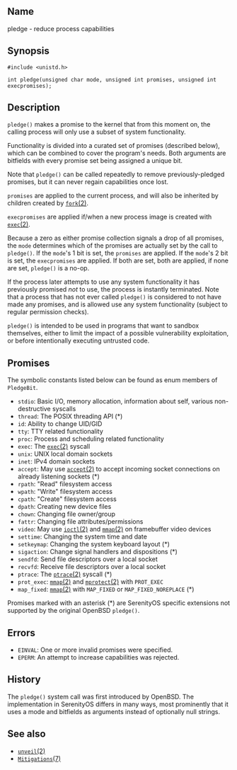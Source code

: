 ## Name

pledge - reduce process capabilities

## Synopsis

```**c++
#include <unistd.h>

int pledge(unsigned char mode, unsigned int promises, unsigned int execpromises);
```

## Description

`pledge()` makes a promise to the kernel that from this moment on, the calling process will only use a subset of system functionality.

Functionality is divided into a curated set of promises (described below), which can be combined to cover the program's needs. Both arguments are bitfields with every promise set being assigned a unique bit.

Note that `pledge()` can be called repeatedly to remove previously-pledged promises, but it can never regain capabilities once lost.

`promises` are applied to the current process, and will also be inherited by children created by [`fork`(2)](help://man/2/fork).

`execpromises` are applied if/when a new process image is created with [`exec`(2)](help://man/2/exec).

Because a zero as either promise collection signals a drop of all promises, the `mode` determines which of the promises are actually set by the call to `pledge()`. If the `mode`'s 1 bit is set, the `promises` are applied. If the `mode`'s 2 bit is set, the `execpromises` are applied. If both are set, both are applied, if none are set, `pledge()` is a no-op.

If the process later attempts to use any system functionality it has previously promised *not* to use, the process is instantly terminated. Note that a process that has not ever called `pledge()` is considered to not have made any promises, and is allowed use any system functionality (subject to regular permission checks).

`pledge()` is intended to be used in programs that want to sandbox themselves, either to limit the impact of a possible vulnerability exploitation, or before intentionally executing untrusted code.

## Promises

The symbolic constants listed below can be found as enum members of `PledgeBit`.

* `stdio`: Basic I/O, memory allocation, information about self, various non-destructive syscalls
* `thread`: The POSIX threading API (\*)
* `id`: Ability to change UID/GID
* `tty`: TTY related functionality
* `proc`: Process and scheduling related functionality
* `exec`: The [`exec`(2)](help://man/2/exec) syscall
* `unix`: UNIX local domain sockets
* `inet`: IPv4 domain sockets
* `accept`: May use [`accept`(2)](help://man/2/accept) to accept incoming socket connections on already listening sockets (\*)
* `rpath`: "Read" filesystem access
* `wpath`: "Write" filesystem access
* `cpath`: "Create" filesystem access
* `dpath`: Creating new device files
* `chown`: Changing file owner/group
* `fattr`: Changing file attributes/permissions
* `video`: May use [`ioctl`(2)](help://man/2/ioctl) and [`mmap`(2)](help://man/2/mmap) on framebuffer video devices
* `settime`: Changing the system time and date
* `setkeymap`: Changing the system keyboard layout (\*)
* `sigaction`: Change signal handlers and dispositions (\*)
* `sendfd`: Send file descriptors over a local socket
* `recvfd`: Receive file descriptors over a local socket
* `ptrace`: The [`ptrace`(2)](help://man/2/ptrace) syscall (\*)
* `prot_exec`: [`mmap`(2)](help://man/2/mmap) and [`mprotect`(2)](help://man/2/mprotect) with `PROT_EXEC`
* `map_fixed`: [`mmap`(2)](help://man/2/mmap) with `MAP_FIXED` or `MAP_FIXED_NOREPLACE` (\*)

Promises marked with an asterisk (\*) are SerenityOS specific extensions not supported by the original OpenBSD `pledge()`.

## Errors

* `EINVAL`: One or more invalid promises were specified.
* `EPERM`: An attempt to increase capabilities was rejected.

## History

The `pledge()` system call was first introduced by OpenBSD. The implementation in SerenityOS differs in many ways, most prominently that it uses a mode and bitfields as arguments instead of optionally null strings.

## See also

* [`unveil`(2)](help://man/2/unveil)
* [`Mitigations`(7)](help://man/7/Mitigations)
